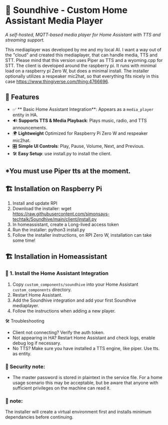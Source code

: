 # 🎵 Soundhive - Custom Home Assistant Media Player
*A self-hosted, MQTT-based media player for Home Assistant with TTS and streaming support.*

This mediaplayer was developed by me and my local AI. I want a way out of the "cloud" and created this mediaplayer, that can handle media, TTS and STT. 
Please mind that this version uses Piper as TTS and a wyoming.cpp for STT. The client is developed around the raspberry pi. It runs with minimal load on a raspberry pi Zero W, but does a minimal install. The installer optionally utilizes a respeaker mic2hat, so that everything fits nicely in this case https://www.thingiverse.com/thing:4766696.

## 🚀 Features
- ✅ ** Basic Home Assistant Integration**: Appears as a `media_player` entity in HA.
- 🔊 **Supports TTS & Media Playback**: Plays music, radio, and TTS announcements.
- 🌍 **Lightweight** Optimized for Raspberry Pi Zero W and respeaker mic2hat.
- 🎛️ **Simple UI Controls**: Play, Pause, Volume, Next, and Previous.
- 🛠️ **Easy Setup**: use install.py to install the client.

*You must use Piper tts at the moment.
---
## 🏗️ Installation on Raspberry Pi
1. Install and update RPI
2. Download the installer: wget https://raw.githubusercontent.com/simonsays-techtalk/Soundhive/main/client/install.py
3. In homeassistant, create a Long-lived access token
4. Run the installer: python3 install.py
5. Follow the installer instructions, on RPI Zero W, installation can take some time!

## 🏗️ Installation in Homeassistant

### 📌 1. Install the Home Assistant Integration
1. Copy `custom_components/soundhive` into your Home Assistant `custom_components` directory.
2. Restart Home Assistant.
3. Add the Soundhive integration and add your first Soundhive mediaplayer.
4. Follow the instructions when adding a new player.

🛠️ Troubleshooting
- Client not connecting? Verify the auth token.
- Not appearing in HA? Restart Home Assistant and check logs, enable debug log if necessary.
- No TTS? Make sure you have installed a TTS engine, like piper. Use tts.<your-tts-engine> as entity.

### 📌 Security note: 
- The master password is stored in plaintext in the service file. For a home usage scenario this may be acceptable, but be aware that anyone with sufficient privileges on the machine can read it.

### 📌 note:
The installer will create a virtual environment first and installs minimum dependancies before continuing.
